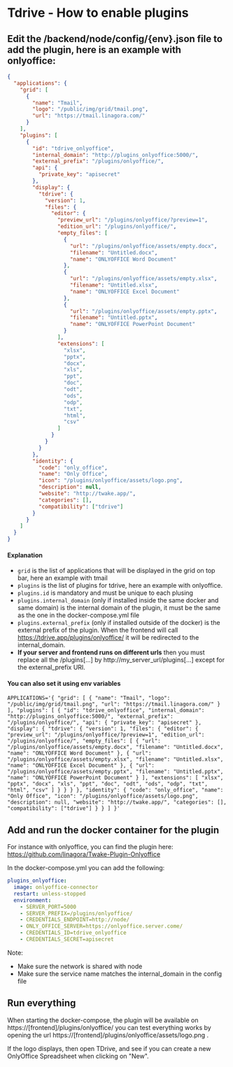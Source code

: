 # Tdrive - How to enable plugins

## Edit the /backend/node/config/{env}.json file to add the plugin, here is an example with onlyoffice:

```json
{
  "applications": {
    "grid": [
      {
        "name": "Tmail",
        "logo": "/public/img/grid/tmail.png",
        "url": "https://tmail.linagora.com/"
      }
    ],
    "plugins": [
      {
        "id": "tdrive_onlyoffice",
        "internal_domain": "http://plugins_onlyoffice:5000/",
        "external_prefix": "/plugins/onlyoffice/",
        "api": {
          "private_key": "apisecret"
        },
        "display": {
          "tdrive": {
            "version": 1,
            "files": {
              "editor": {
                "preview_url": "/plugins/onlyoffice/?preview=1",
                "edition_url": "/plugins/onlyoffice/",
                "empty_files": [
                  {
                    "url": "/plugins/onlyoffice/assets/empty.docx",
                    "filename": "Untitled.docx",
                    "name": "ONLYOFFICE Word Document"
                  },
                  {
                    "url": "/plugins/onlyoffice/assets/empty.xlsx",
                    "filename": "Untitled.xlsx",
                    "name": "ONLYOFFICE Excel Document"
                  },
                  {
                    "url": "/plugins/onlyoffice/assets/empty.pptx",
                    "filename": "Untitled.pptx",
                    "name": "ONLYOFFICE PowerPoint Document"
                  }
                ],
                "extensions": [
                  "xlsx",
                  "pptx",
                  "docx",
                  "xls",
                  "ppt",
                  "doc",
                  "odt",
                  "ods",
                  "odp",
                  "txt",
                  "html",
                  "csv"
                ]
              }
            }
          }
        },
        "identity": {
          "code": "only_office",
          "name": "Only Office",
          "icon": "/plugins/onlyoffice/assets/logo.png",
          "description": null,
          "website": "http://twake.app/",
          "categories": [],
          "compatibility": ["tdrive"]
        }
      }
    ]
  }
}
```

#### Explanation

- `grid` is the list of applications that will be displayed in the grid on top bar, here an example with tmail
- `plugins` is the list of plugins for tdrive, here an example with onlyoffice.
- `plugins.id` is mandatory and must be unique to each plusing
- `plugins.internal_domain` (only if installed inside the same docker and same domain) is the internal domain of the plugin, it must be the same as the one in the docker-compose.yml file
- `plugins.external_prefix` (only if installed outside of the docker) is the external prefix of the plugin. When the frontend will call https://tdrive.app/plugins/onlyoffice/ it will be redirected to the internal_domain.
- **If your server and frontend runs on different urls** then you must replace all the /plugins[...] by http://my_server_url/plugins[...] except for the external_prefix URI.

#### You can also set it using env variables

```
APPLICATIONS='{ "grid": [ { "name": "Tmail", "logo": "/public/img/grid/tmail.png", "url": "https://tmail.linagora.com/" } ], "plugins": [ { "id": "tdrive_onlyoffice", "internal_domain": "http://plugins_onlyoffice:5000/", "external_prefix": "/plugins/onlyoffice/", "api": { "private_key": "apisecret" }, "display": { "tdrive": { "version": 1, "files": { "editor": { "preview_url": "/plugins/onlyoffice/?preview=1", "edition_url": "/plugins/onlyoffice/", "empty_files": [ { "url": "/plugins/onlyoffice/assets/empty.docx", "filename": "Untitled.docx", "name": "ONLYOFFICE Word Document" }, { "url": "/plugins/onlyoffice/assets/empty.xlsx", "filename": "Untitled.xlsx", "name": "ONLYOFFICE Excel Document" }, { "url": "/plugins/onlyoffice/assets/empty.pptx", "filename": "Untitled.pptx", "name": "ONLYOFFICE PowerPoint Document" } ], "extensions": [ "xlsx", "pptx", "docx", "xls", "ppt", "doc", "odt", "ods", "odp", "txt", "html", "csv" ] } } } }, "identity": { "code": "only_office", "name": "Only Office", "icon": "/plugins/onlyoffice/assets/logo.png", "description": null, "website": "http://twake.app/", "categories": [], "compatibility": ["tdrive"] } } ] }'
```

## Add and run the docker container for the plugin

For instance with onlyoffice, you can find the plugin here: https://github.com/linagora/Twake-Plugin-Onlyoffice

In the docker-compose.yml you can add the following:

```yml
plugins_onlyoffice:
  image: onlyoffice-connector
  restart: unless-stopped
  environment:
    - SERVER_PORT=5000
    - SERVER_PREFIX=/plugins/onlyoffice/
    - CREDENTIALS_ENDPOINT=http://node/
    - ONLY_OFFICE_SERVER=https://onlyoffice.server.come/
    - CREDENTIALS_ID=tdrive_onlyoffice
    - CREDENTIALS_SECRET=apisecret
```

Note:

- Make sure the network is shared with node
- Make sure the service name matches the internal_domain in the config file

## Run everything

When starting the docker-compose, the plugin will be available on https://[frontend]/plugins/onlyoffice/ you can test everything works by opening the url https://[frontend]/plugins/onlyoffice/assets/logo.png .

If the logo displays, then open TDrive, and see if you can create a new OnlyOffice Spreadsheet when clicking on "New".
